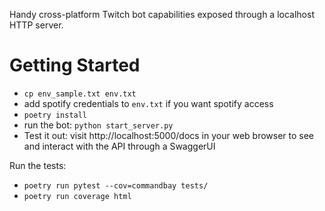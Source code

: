 Handy cross-platform Twitch bot capabilities exposed through a localhost HTTP server.

# Getting Started

* `cp env_sample.txt env.txt`
* add spotify credentials to `env.txt` if you want spotify access
* `poetry install`
* run the bot: `python start_server.py`
* Test it out: visit http://localhost:5000/docs in your web browser to see and interact with the API through a SwaggerUI

Run the tests:

* `poetry run pytest --cov=commandbay tests/`
* `poetry run coverage html`

